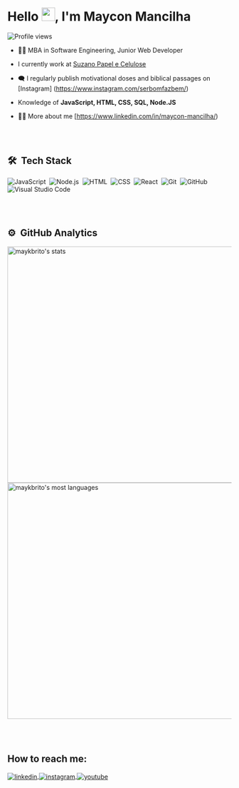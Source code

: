 <h1 align="left">Hello <img src="https://raw.githubusercontent.com/kaueMarques/kaueMarques/master/hi.gif" height="30px">, I'm Maycon Mancilha</h1>
<p align="left"> <img src="https://komarev.com/ghpvc/?username=mmancilha&color=green" alt="Profile views" /> </p>

- 👨‍🎓 MBA in Software Engineering, Junior Web Developer 

- I currently work at [Suzano Papel e Celulose](https://www.suzano.com.br/)

- 🗨️ I regularly publish motivational doses and biblical passages on [Instagram] (https://www.instagram.com/serbomfazbem/)

- Knowledge of **JavaScript, HTML, CSS, SQL, Node.JS**

- 👨‍💻 More about me [https://www.linkedin.com/in/maycon-mancilha/)

<br><br>

## 🛠 &nbsp;Tech Stack

![JavaScript](https://img.shields.io/badge/-JavaScript-05122A?style=flat&logo=javascript)&nbsp;
![Node.js](https://img.shields.io/badge/-Node.js-05122A?style=flat&logo=node.js)&nbsp;
![HTML](https://img.shields.io/badge/-HTML-05122A?style=flat&logo=HTML5)&nbsp;
![CSS](https://img.shields.io/badge/-CSS-05122A?style=flat&logo=CSS3&logoColor=1572B6)&nbsp;
![React](https://img.shields.io/badge/-React-05122A?style=flat&logo=react)&nbsp;
![Git](https://img.shields.io/badge/-Git-05122A?style=flat&logo=git)&nbsp;
![GitHub](https://img.shields.io/badge/-GitHub-05122A?style=flat&logo=github)&nbsp;
![Visual Studio Code](https://img.shields.io/badge/-Visual%20Studio%20Code-05122A?style=flat&logo=visual-studio-code&logoColor=007ACC)&nbsp;

<br><br>

## ⚙️ &nbsp;GitHub Analytics

<p align="left">
<img width="530em" src="https://github-readme-stats.vercel.app/api?username=mmancilha&show_icons=true&theme=vision-friendly-dark" alt="maykbrito's stats"/>
<img width="530em" src="https://github-readme-stats.vercel.app/api/top-langs/?username=mmancilha&layout=compact&theme=vision-friendly-dark" alt="maykbrito's most languages"/>
</p>


<br><br>

## How to reach me:

<a href="https://www.linkedin.com/in/mayconmancilha/" target="_blank">
  <img align="center" src="https://img.shields.io/badge/-mayconmancilha-05122A?style=flat&logo=linkedin" alt="linkedin"/>
</a>
<a href="https://instagram.com/mancilhamaycon" target="_blank">
 <img align="center" src="https://img.shields.io/badge/-mancilhamaycon-05122A?style=flat&logo=instagram" alt="instagram"/>
</a>
<a href="https://www.youtube.com/@mayconmancilhaDev" target="_blank">
 <img align="center" src="https://img.shields.io/badge/-mayconmancilhaDev-05122A?style=flat&logo=youtube" alt="youtube"/>
</a>
</p>
